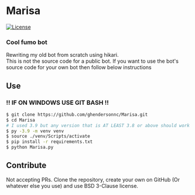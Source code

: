 # Marisa
[![License](https://img.shields.io/badge/License-BSD_3--Clause-blue.svg)](https://opensource.org/licenses/BSD-3-Clause)
### Cool fumo bot


Rewriting my old bot from scratch using hikari.  
This is not the source code for a public bot. If you want to use the bot's source code for your own bot then follow below instructions

## Use

### !! IF ON WINDOWS USE GIT BASH !! 
```sh
$ git clone https://github.com/ghendersonnc/Marisa.git
$ cd Marisa
# I used 3.9 but any version that is AT LEAST 3.8 or above should work
$ py -3.9 -m venv venv
$ source ./venv/Scripts/activate
$ pip install -r requirements.txt
$ python Marisa.py
```

## Contribute

Not accepting PRs. Clone the repository, create your own on GitHub (Or whatever else you use) and use BSD 3-Clause license.
